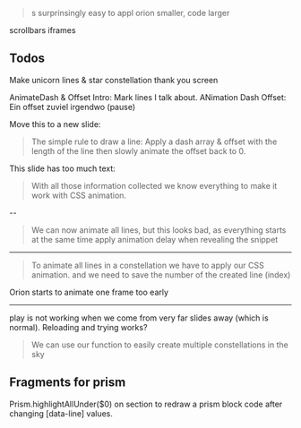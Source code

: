 > s surprinsingly easy to appl
orion smaller, code larger

scrollbars iframes

## Todos
Make unicorn lines & star constellation
thank you screen

AnimateDash & Offset Intro: Mark lines I talk about.
ANimation Dash Offset: Ein offset zuviel irgendwo (pause)

Move this to a new slide:
> The simple rule to draw a line: Apply a dash array & offset with the length of the line then slowly animate the offset back to 0.


This slide has too much text:
> With all those information collected we know everything to make it work with CSS animation.

--
> We can now animate all lines, but this looks bad, as everything starts at the same time
apply animation delay when revealing the snippet

---
> To animate all lines in a constellation we have to apply our CSS animation. and we need to save the number of the created line (index)

Orion starts to animate one frame too early

---
play is not working when we come from very far slides away (which is normal). Reloading and trying works?
> We can use our function to easily create multiple constellations in the sky


## Fragments for prism
Prism.highlightAllUnder($0) on section
to redraw a prism block code after changing [data-line]
values.
